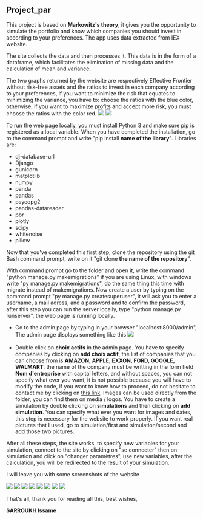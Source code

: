 <h2>Project_par</h2>


  <p>This project is based on <b>Markowitz's theory</b>, it gives you the opportunity to simulate the portfolio and know which companies you should invest in according to your preferences. The app uses data extracted from IEX website.</p>
  <p>
  
The site collects the data and then processes it. This data is in the form of a dataframe, which facilitates the elimination of missing data and the calculation of mean and variance. 
  </p>
  <p>
  
The two graphs returned by the website are respectively Effective Frontier without risk-free assets and the ratios to invest in each company according to your preferences, if you want to minimize the risk that equates to minimizing the variance, you have to: choose the ratios with the blue color, otherwise, if you want to maximize profits and accept more risk, you must choose the ratios with the color red.
  <img src="3.PNG"/>
  <img src="4.PNG"/>
  </p>
  
  <p>
  To run the web page locally, you must install Python 3 and make sure pip is registered as a local variable. When you have completed the installation, go to the command prompt and write "pip install <b>name of the library</b>". Libraries are:
  </p>

<ul>
  <li>dj-database-url</li>
  <li>Django</li>
  <li>gunicorn</li>
  <li>matplotlib</li>
  <li>numpy</li>
  <li>panda</li>
<li>pandas</li>
  <li>psycopg2</li>
  <li>pandas-datareader</li>
  <li>pbr</li>
<li>plotly</li>
  <li>scipy</li>
  <li>whitenoise</li>
  <li>pillow</li>
</ul>

<p>
 
Now that you've completed this first step, clone the repository using the git Bash command prompt, write on it "git clone <b>the name of the repository</b>". 
</p>

<p>
  With command prompt go to the folder and open it, write the command "python manage.py makemigrations" if you are using Linux, with windows write "py manage.py makemigrations", do the same thing this time with migrate instead of makemigrations. Now create a user by typing on the command prompt "py manage.py createsuperuser", it will ask you to enter a username, a mail adress, and a password and to confirm the password, after this step you can run the server locally, type "python manage.py runserver", the web page is running locally.
</p>

<ul>
  <li>Go to the admin page by typing in your browser "localhost:8000/admin", The admin page displays something like this <img src="https://github.com/sarrme/par/blob/master/admin%20page.PNG"></img></li>
  <br/>
  <li>Double click on <b>choix actifs</b> in the admin page. You have to specify companies by clicking on <b>add choix actif</b>, the list of companies that you can choose from is <b>AMAZON, APPLE, EXXON, FORD, GOOGLE, WALMART</b>, the name of the company must be writting in the form field <b>Nom d'entreprise</b> with capital letters, and without spaces, you can not specify what ever you want, it is not possible because you will have to modify the code, if you want to know how to proceed, do not hesitate to contact me by clicking on <a href="mailto:sarroukh.issame@gmail.com?&subject=Questions&body=Put%20your%20questions%20here">this link</a>. Images can be used directly from the folder, you can find them on media / logos. You have to create a simulation by double clicking on <b>simulations</b> and  then clicking on <b>add simulation</b>. You can specify what ever you want for images and dates, this step is necessary for the website to work properly. If you want real pictures that I used, go to simulation/first and simulation/second and add those two pictures.</li>
</ul>

<p>After all these steps, the site works, to specify new variables for your simulation, connect to the site by clicking on "se connecter" then on simulation and click on "changer paramètres", use new variables, after the calculation, you will be redirected to the result of your simulation.</p>
<p> I will leave you with some screenshots of the website</p>
<img src="1.PNG"/>
<img src="2.PNG"/>
<img src="3.PNG"/>
<img src="4.PNG"/>
<img src="6.PNG"/>
<img src="7.PNG"/>
<img src="8.PNG"/>
<img src="9.PNG"/>
<p>That's all, thank you for reading all this, best wishes,</p>
<p><b>SARROUKH Issame</b></p>

